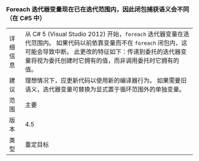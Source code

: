 ### <a name="foreach-iterator-variable-is-now-scoped-within-the-iteration-so-closure-capturing-semantics-are-different-in-c5"></a>Foreach 迭代器变量现在已在迭代范围内，因此闭包捕获语义会不同（在 C#5 中）

|   |   |
|---|---|
|详细信息|从 C# 5 (Visual Studio 2012) 开始，<code>foreach</code> 迭代器变量在迭代范围内。 如果代码以前依靠变量而不在 <code>foreach</code> 闭包内，这可能会导致中断。 此更改的特征如下：传递到委托的迭代器变量将视为委托创建时它拥有的值，而非调用委托时它拥有的值。|
|建议|理想情况下，应更新代码以使用新的编译器行为。 如果需要旧语义，迭代器变量可替换为显式置于循环范围外的单独变量。|
|范围|主要|
|版本|4.5|
|类型|重定目标|

